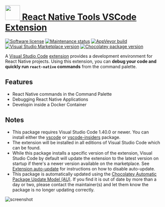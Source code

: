 # [<img src="https://cdn.jsdelivr.net/gh/dgalbraith/chocolatey-packages@b488cab2cdd1d3510f2dddd18af3ac1d5e447cce/icons/vscode-react-native.png" width="48" height="48" /> React Native Tools VSCode Extension](<https://chocolatey.org/packages/vscode-react-native>)

[![Software license](https://img.shields.io/badge/license-Proprietary-lightgrey)](https://marketplace.visualstudio.com/items/msjsdiag.vscode-react-native/license)
[![Maintenance status](https://img.shields.io/badge/maintained%3F-yes-green.svg)](https://gitHub.com/dgalbraith/chocolatey-packages/graphs/commit-activity)
[![AppVeyor build](https://img.shields.io/appveyor/ci/dgalbraith/chocolatey-packages)](https://ci.appveyor.com/project/dgalbraith/chocolatey-packages)
[![Visual Studio Marketplace version](https://img.shields.io/visual-studio-marketplace/v/msjsdiag.vscode-react-native?label=marketplace)](https://marketplace.visualstudio.com/items?itemName=msjsdiag.vscode-react-native)
[![Chocolatey package version](https://img.shields.io/chocolatey/v/vscode-react-native?label=Chocolatey)](<https://chocolatey.org/packages/vscode-react-native>)

A [Visual Studio Code](https://code.visualstudio.com/) [extension](https://marketplace.visualstudio.com/VSCode) provides a development environment for React Native projects. Using this extension, you can **debug your code and quickly run `react-native` commands** from the command palette.

## Features

* React Native commands in the Command Palette
* Debugging React Native Applications
* Developin inside a Docker Container

## Notes

* This package requires Visual Studio Code 1.40.0 or newer.
  You can install either the [vscode](https://chocolatey.org/packages/vscode) or [vscode-insiders](https://chocolatey.org/packages/vscode-insiders) package.
* The extension will be installed in all editions of Visual Studio Code which can be found.
* While this package installs a specific version of the extension, Visual Studio Code by default will update the extension to the latest version on startup if there's a newer version available on the marketplace.
  See [Extension auto-update](https://code.visualstudio.com/docs/editor/extension-gallery#_extension-autoupdate) for instructions on how to disable auto-update.
* This package is automatically updated using the [Chocolatey Automatic Package Update Model (AU)](https://github.com/majkinetor/au/blob/master/README.md).
  If you find it is out of date by more than a day or two, please contact the maintainer(s) and let them know the package is no longer updating correctly.

![screenshot](https://cdn.jsdelivr.net/gh/dgalbraith/chocolatey-packages@b488cab2cdd1d3510f2dddd18af3ac1d5e447cce/automatic/vscode-react-native/screenshot.png)
